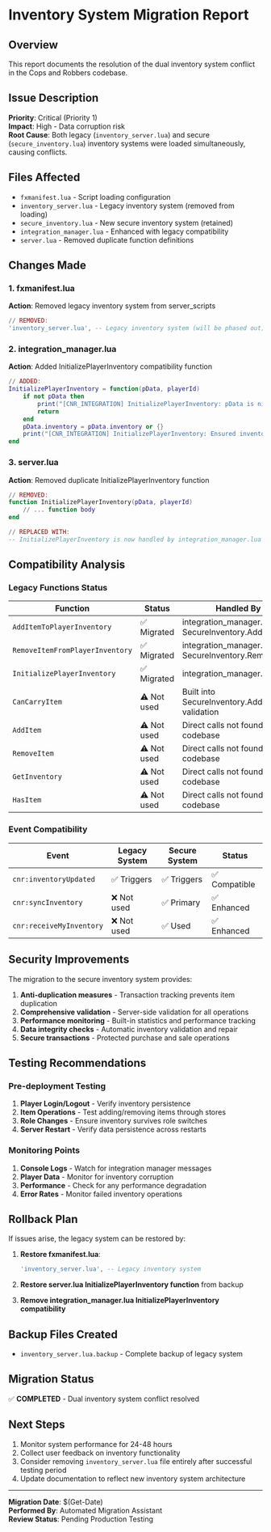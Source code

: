 # Inventory System Migration Report

## Overview
This report documents the resolution of the dual inventory system conflict in the Cops and Robbers codebase.

## Issue Description
**Priority**: Critical (Priority 1)  
**Impact**: High - Data corruption risk  
**Root Cause**: Both legacy (`inventory_server.lua`) and secure (`secure_inventory.lua`) inventory systems were loaded simultaneously, causing conflicts.

## Files Affected
- `fxmanifest.lua` - Script loading configuration
- `inventory_server.lua` - Legacy inventory system (removed from loading)
- `secure_inventory.lua` - New secure inventory system (retained)
- `integration_manager.lua` - Enhanced with legacy compatibility
- `server.lua` - Removed duplicate function definitions

## Changes Made

### 1. fxmanifest.lua
**Action**: Removed legacy inventory system from server_scripts
```lua
// REMOVED:
'inventory_server.lua', -- Legacy inventory system (will be phased out).
```

### 2. integration_manager.lua
**Action**: Added InitializePlayerInventory compatibility function
```lua
// ADDED:
InitializePlayerInventory = function(pData, playerId)
    if not pData then
        print("[CNR_INTEGRATION] InitializePlayerInventory: pData is nil for playerId " .. (playerId or "unknown"))
        return
    end
    pData.inventory = pData.inventory or {}
    print("[CNR_INTEGRATION] InitializePlayerInventory: Ensured inventory table exists for player " .. (playerId or "unknown"))
end
```

### 3. server.lua
**Action**: Removed duplicate InitializePlayerInventory function
```lua
// REMOVED:
function InitializePlayerInventory(pData, playerId)
    // ... function body
end

// REPLACED WITH:
-- InitializePlayerInventory is now handled by integration_manager.lua
```

## Compatibility Analysis

### Legacy Functions Status
| Function | Status | Handled By |
|----------|--------|------------|
| `AddItemToPlayerInventory` | ✅ Migrated | integration_manager.lua → SecureInventory.AddItem |
| `RemoveItemFromPlayerInventory` | ✅ Migrated | integration_manager.lua → SecureInventory.RemoveItem |
| `InitializePlayerInventory` | ✅ Migrated | integration_manager.lua |
| `CanCarryItem` | ⚠️ Not used | Built into SecureInventory.AddItem validation |
| `AddItem` | ⚠️ Not used | Direct calls not found in codebase |
| `RemoveItem` | ⚠️ Not used | Direct calls not found in codebase |
| `GetInventory` | ⚠️ Not used | Direct calls not found in codebase |
| `HasItem` | ⚠️ Not used | Direct calls not found in codebase |

### Event Compatibility
| Event | Legacy System | Secure System | Status |
|-------|---------------|---------------|--------|
| `cnr:inventoryUpdated` | ✅ Triggers | ✅ Triggers | ✅ Compatible |
| `cnr:syncInventory` | ❌ Not used | ✅ Primary | ✅ Enhanced |
| `cnr:receiveMyInventory` | ❌ Not used | ✅ Used | ✅ Enhanced |

## Security Improvements
The migration to the secure inventory system provides:

1. **Anti-duplication measures** - Transaction tracking prevents item duplication
2. **Comprehensive validation** - Server-side validation for all operations
3. **Performance monitoring** - Built-in statistics and performance tracking
4. **Data integrity checks** - Automatic inventory validation and repair
5. **Secure transactions** - Protected purchase and sale operations

## Testing Recommendations

### Pre-deployment Testing
1. **Player Login/Logout** - Verify inventory persistence
2. **Item Operations** - Test adding/removing items through stores
3. **Role Changes** - Ensure inventory survives role switches
4. **Server Restart** - Verify data persistence across restarts

### Monitoring Points
1. **Console Logs** - Watch for integration manager messages
2. **Player Data** - Monitor for inventory corruption
3. **Performance** - Check for any performance degradation
4. **Error Rates** - Monitor failed inventory operations

## Rollback Plan
If issues arise, the legacy system can be restored by:

1. **Restore fxmanifest.lua**:
   ```lua
   'inventory_server.lua', -- Legacy inventory system
   ```

2. **Restore server.lua InitializePlayerInventory function** from backup

3. **Remove integration_manager.lua InitializePlayerInventory compatibility**

## Backup Files Created
- `inventory_server.lua.backup` - Complete backup of legacy system

## Migration Status
✅ **COMPLETED** - Dual inventory system conflict resolved

## Next Steps
1. Monitor system performance for 24-48 hours
2. Collect user feedback on inventory functionality
3. Consider removing `inventory_server.lua` file entirely after successful testing period
4. Update documentation to reflect new inventory system architecture

---
**Migration Date**: $(Get-Date)  
**Performed By**: Automated Migration Assistant  
**Review Status**: Pending Production Testing